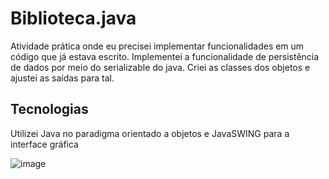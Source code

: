 # Biblioteca.java
Atividade prática onde eu precisei implementar funcionalidades em um código que já estava escrito.
Implementei a funcionalidade de persistência de dados por meio do serializable do java.
Criei as classes dos objetos e ajustei as saídas para tal.

## Tecnologias
Utilizei Java no paradigma orientado a objetos e JavaSWING para a interface gráfica

![image](https://github.com/Davi-Camargo-Souza/Portfolio/assets/127152981/78065517-6753-43d9-aada-e3e39381eb94)
